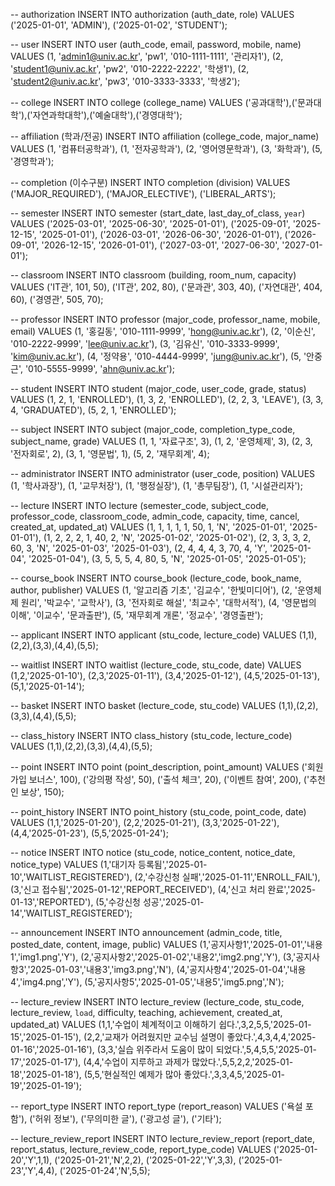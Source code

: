-- authorization
INSERT INTO authorization (auth_date, role) VALUES
('2025-01-01', 'ADMIN'),
('2025-01-02', 'STUDENT');


-- user
INSERT INTO user (auth_code, email, password, mobile, name) VALUES
(1, 'admin1@univ.ac.kr', 'pw1', '010-1111-1111', '관리자1'),
(2, 'student1@univ.ac.kr', 'pw2', '010-2222-2222', '학생1'),
(2, 'student2@univ.ac.kr', 'pw3', '010-3333-3333', '학생2');


-- college
INSERT INTO college (college_name) VALUES
('공과대학'),('문과대학'),('자연과학대학'),('예술대학'),('경영대학');

-- affiliation (학과/전공)
INSERT INTO affiliation (college_code, major_name) VALUES
(1, '컴퓨터공학과'),
(1, '전자공학과'),
(2, '영어영문학과'),
(3, '화학과'),
(5, '경영학과');

-- completion (이수구분)
INSERT INTO completion (division) VALUES
('MAJOR_REQUIRED'),
('MAJOR_ELECTIVE'),
('LIBERAL_ARTS');


-- semester
INSERT INTO semester (start_date, last_day_of_class, `year`) VALUES
('2025-03-01', '2025-06-30', '2025-01-01'),
('2025-09-01', '2025-12-15', '2025-01-01'),
('2026-03-01', '2026-06-30', '2026-01-01'),
('2026-09-01', '2026-12-15', '2026-01-01'),
('2027-03-01', '2027-06-30', '2027-01-01');

-- classroom
INSERT INTO classroom (building, room_num, capacity) VALUES
('IT관', 101, 50),
('IT관', 202, 80),
('문과관', 303, 40),
('자연대관', 404, 60),
('경영관', 505, 70);


-- professor
INSERT INTO professor (major_code, professor_name, mobile, email) VALUES
(1, '홍길동', '010-1111-9999', 'hong@univ.ac.kr'),
(2, '이순신', '010-2222-9999', 'lee@univ.ac.kr'),
(3, '김유신', '010-3333-9999', 'kim@univ.ac.kr'),
(4, '정약용', '010-4444-9999', 'jung@univ.ac.kr'),
(5, '안중근', '010-5555-9999', 'ahn@univ.ac.kr');

-- student
INSERT INTO student (major_code, user_code, grade, status) VALUES
(1, 2, 1, 'ENROLLED'),
(1, 3, 2, 'ENROLLED'),
(2, 2, 3, 'LEAVE'),
(3, 3, 4, 'GRADUATED'),
(5, 2, 1, 'ENROLLED');


-- subject
INSERT INTO subject (major_code, completion_type_code, subject_name, grade) VALUES
(1, 1, '자료구조', 3),
(1, 2, '운영체제', 3),
(2, 3, '전자회로', 2),
(3, 1, '영문법', 1),
(5, 2, '재무회계', 4);

-- administrator
INSERT INTO administrator (user_code, position) VALUES
(1, '학사과장'),
(1, '교무처장'),
(1, '행정실장'),
(1, '총무팀장'),
(1, '시설관리자');

-- lecture
INSERT INTO lecture (semester_code, subject_code, professor_code, classroom_code, admin_code, capacity, time, cancel, created_at, updated_at) VALUES
(1, 1, 1, 1, 1, 50, 1, 'N', '2025-01-01', '2025-01-01'),
(1, 2, 2, 2, 1, 40, 2, 'N', '2025-01-02', '2025-01-02'),
(2, 3, 3, 3, 2, 60, 3, 'N', '2025-01-03', '2025-01-03'),
(2, 4, 4, 4, 3, 70, 4, 'Y', '2025-01-04', '2025-01-04'),
(3, 5, 5, 5, 4, 80, 5, 'N', '2025-01-05', '2025-01-05');

-- course_book
INSERT INTO course_book (lecture_code, book_name, author, publisher) VALUES
(1, '알고리즘 기초', '김교수', '한빛미디어'),
(2, '운영체제 원리', '박교수', '교학사'),
(3, '전자회로 해설', '최교수', '대학서적'),
(4, '영문법의 이해', '이교수', '문과출판'),
(5, '재무회계 개론', '정교수', '경영출판');


-- applicant
INSERT INTO applicant (stu_code, lecture_code) VALUES
(1,1),(2,2),(3,3),(4,4),(5,5);

-- waitlist
INSERT INTO waitlist (lecture_code, stu_code, date) VALUES
(1,2,'2025-01-10'),
(2,3,'2025-01-11'),
(3,4,'2025-01-12'),
(4,5,'2025-01-13'),
(5,1,'2025-01-14');

-- basket
INSERT INTO basket (lecture_code, stu_code) VALUES
(1,1),(2,2),(3,3),(4,4),(5,5);

-- class_history
INSERT INTO class_history (stu_code, lecture_code) VALUES
(1,1),(2,2),(3,3),(4,4),(5,5);


-- point
INSERT INTO point (point_description, point_amount) VALUES
('회원가입 보너스', 100),
('강의평 작성', 50),
('출석 체크', 20),
('이벤트 참여', 200),
('추천인 보상', 150);

-- point_history
INSERT INTO point_history (stu_code, point_code, date) VALUES
(1,1,'2025-01-20'),
(2,2,'2025-01-21'),
(3,3,'2025-01-22'),
(4,4,'2025-01-23'),
(5,5,'2025-01-24');

-- notice
INSERT INTO notice (stu_code, notice_content, notice_date, notice_type) VALUES
(1,'대기자 등록됨','2025-01-10','WAITLIST_REGISTERED'),
(2,'수강신청 실패','2025-01-11','ENROLL_FAIL'),
(3,'신고 접수됨','2025-01-12','REPORT_RECEIVED'),
(4,'신고 처리 완료','2025-01-13','REPORTED'),
(5,'수강신청 성공','2025-01-14','WAITLIST_REGISTERED');

-- announcement
INSERT INTO announcement (admin_code, title, posted_date, content, image, public) VALUES
(1,'공지사항1','2025-01-01','내용1','img1.png','Y'),
(2,'공지사항2','2025-01-02','내용2','img2.png','Y'),
(3,'공지사항3','2025-01-03','내용3','img3.png','N'),
(4,'공지사항4','2025-01-04','내용4','img4.png','Y'),
(5,'공지사항5','2025-01-05','내용5','img5.png','N');


-- lecture_review
INSERT INTO lecture_review (lecture_code, stu_code, lecture_review, `load`, difficulty, teaching, achievement, created_at, updated_at) VALUES
(1,1,'수업이  체계적이고 이해하기 쉽다.',3,2,5,5,'2025-01-15','2025-01-15'),
(2,2,'교재가 어려웠지만 교수님 설명이 좋았다.',4,3,4,4,'2025-01-16','2025-01-16'),
(3,3,'실습 위주라서 도움이 많이 되었다.',5,4,5,5,'2025-01-17','2025-01-17'),
(4,4,'수업이 지루하고 과제가 많았다.',5,5,2,2,'2025-01-18','2025-01-18'),
(5,5,'현실적인 예제가 많아 좋았다.',3,3,4,5,'2025-01-19','2025-01-19');

-- report_type
INSERT INTO report_type (report_reason) VALUES
('욕설 포함'),
('허위 정보'),
('무의미한 글'),
('광고성 글'),
('기타');

-- lecture_review_report
INSERT INTO lecture_review_report (report_date, report_status, lecture_review_code, report_type_code) VALUES
('2025-01-20','Y',1,1),
('2025-01-21','N',2,2),
('2025-01-22','Y',3,3),
('2025-01-23','Y',4,4),
('2025-01-24','N',5,5);
